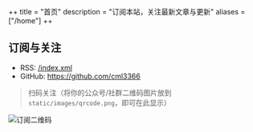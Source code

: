 ++
title = "首页"
description = "订阅本站，关注最新文章与更新"
aliases = ["/home"]
++

## 订阅与关注

- RSS: [/index.xml](/index.xml)
- GitHub: https://github.com/cml3366

> 扫码关注（将你的公众号/社群二维码图片放到 `static/images/qrcode.png`，即可在此显示）

![订阅二维码](/images/qrcode.png)


